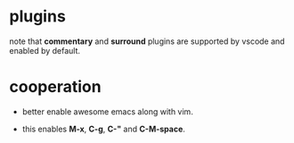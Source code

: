 # plugins

note that **commentary** and **surround** plugins are supported by vscode and enabled by default.

# cooperation

- better enable awesome emacs along with vim.

- this enables **M-x**, **C-g**, **C-"** and **C-M-space**.
